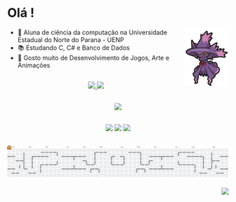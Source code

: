 # Olá !

<img src="mismagius2.png" align="right" width="100"/>


- 🔭 Aluna de ciência da computação na Universidade Estadual do Norte do Parana - UENP
- 📚 Estudando C, C# e Banco de Dados
- 👾 Gosto muito de Desenvolvimento de Jogos, Arte e Animações

##

<div align="center">
  <a href="https://github.com/vieiranaju">
    <img height="165" src="https://github-readme-stats.vercel.app/api?username=vieiranaju&show_icons=true&theme=discord_old_blurple"/>
    <img height="180" src="https://github-readme-stats.vercel.app/api/top-langs/?username=vieiranaju&layout=compact&theme=discord_old_blurple"/>
  </a>
</div>

##

<p align="center">
  <a href="https://skillicons.dev">
    <img src="https://skillicons.dev/icons?i=c,cs&perline=3" />
  </a>
</p>

 ##
 
<div align="center"> 
  <a href="mailto:anajuvieira2005@gmail.com"><img src="https://img.shields.io/badge/-Gmail-%23333?style=for-the-badge&logo=gmail&logoColor=white"></a>
  <a href="https://www.linkedin.com/in/ana-julia-vieira-machado-4629491ab/" target="_blank"><img src="https://img.shields.io/badge/-LinkedIn-%230077B5?style=for-the-badge&logo=linkedin&logoColor=white"></a> 
  <a href="https://instagram.com/vieiranajuu" target="_blank"><img src="https://img.shields.io/badge/-Instagram-%23E4405F?style=for-the-badge&logo=instagram&logoColor=white"></a>
</div>


##

<div> 
<picture>
  <source media="(prefers-color-scheme: dark)" srcset="https://raw.githubusercontent.com/vieiranaju/vieiranaju/output/pacman-contribution-graph-dark.svg">
  <source media="(prefers-color-scheme: light)" srcset="https://raw.githubusercontent.com/vieiranaju/vieiranaju/output/pacman-contribution-graph.svg">
  <img alt="pacman contribution graph" src="https://raw.githubusercontent.com/vieiranaju/vieiranaju/output/pacman-contribution-graph.svg">
</picture>

  <p align="right">
    <img src="https://readme-typing-svg.herokuapp.com?font=Ubuntu&color=%23E4E2E2&vCenter=true&lines=Obrigada+por+visitar+meu+perfil+!" />
  </p>
</div>

